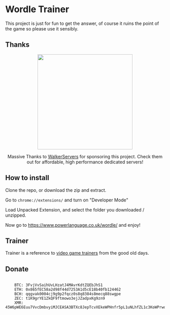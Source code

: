 # Wordle Trainer

This project is just for fun to get the answer, of course it ruins the point of the game so please use it sensibly.

## Thanks

<center>

[<img src="https://user-images.githubusercontent.com/6680615/88460516-56eac500-cecf-11ea-8552-584eaaac5297.png" width="300">](https://clients.walkerservers.com/)

Massive Thanks to <a href="https://walkerservers.com/">WalkerServers</a> for sponsoring this project. Check them out for affordable, high performance dedicated servers!
</center>

## How to install

Clone the repo, or download the zip and extract.

Go to `chrome://extensions/` and turn on "Developer Mode"

Load Unpacked Extension, and select the folder you downloaded / unzipped.

Now go to https://www.powerlanguage.co.uk/wordle/ and enjoy!

## Trainer

Trainer is a reference to [video game trainers](https://en.wikipedia.org/wiki/Trainer_(games)) from the good old days.


## Donate

```

    BTC: 3FvjVvSaihUvLHzatJ4MAvrKdtZQEbJhS1
    ETH: 0x865fEC58a2d98f44d7253A1d5cE18b40fb124462
    BCH: qqgvak0004cj9g9p2fqcz0s8q8384s8mecq88swgpe
    ZEC: t1K9grYE1ZkQF9ftmowo3ejJZadpxKg9zn9
    XMR: 45W6pWE6Euu7VvcDmbvyiMJCEASA3BTXc8JepTcvXEkeWPHnfr5pL1uNLhfZL1c3KoWPrwqgri7YnM7y3ckxdTU91bNEDbb

```
